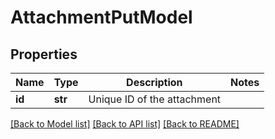 # AttachmentPutModel


## Properties
Name | Type | Description | Notes
------------ | ------------- | ------------- | -------------
**id** | **str** | Unique ID of the attachment | 

[[Back to Model list]](../README.md#documentation-for-models) [[Back to API list]](../README.md#documentation-for-api-endpoints) [[Back to README]](../README.md)


